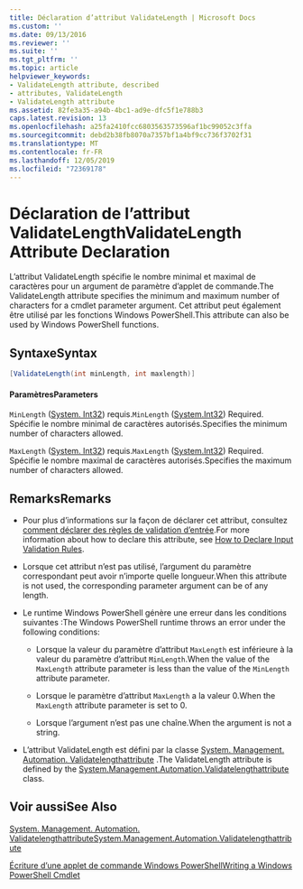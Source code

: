 ```yaml
---
title: Déclaration d’attribut ValidateLength | Microsoft Docs
ms.custom: ''
ms.date: 09/13/2016
ms.reviewer: ''
ms.suite: ''
ms.tgt_pltfrm: ''
ms.topic: article
helpviewer_keywords:
- ValidateLength attribute, described
- attributes, ValidateLength
- ValidateLength attribute
ms.assetid: 82fe3a35-a94b-4bc1-ad9e-dfc5f1e788b3
caps.latest.revision: 13
ms.openlocfilehash: a25fa2410fcc6803563573596af1bc99052c3ffa
ms.sourcegitcommit: debd2b38fb8070a7357bf1a4bf9cc736f3702f31
ms.translationtype: MT
ms.contentlocale: fr-FR
ms.lasthandoff: 12/05/2019
ms.locfileid: "72369178"
---
```

# <a name="validatelength-attribute-declaration"></a><span data-ttu-id="db328-102">Déclaration de l’attribut ValidateLength</span><span class="sxs-lookup"><span data-stu-id="db328-102">ValidateLength Attribute Declaration</span></span>

<span data-ttu-id="db328-103">L’attribut ValidateLength spécifie le nombre minimal et maximal de caractères pour un argument de paramètre d’applet de commande.</span><span class="sxs-lookup"><span data-stu-id="db328-103">The ValidateLength attribute specifies the minimum and maximum number of characters for a cmdlet parameter argument.</span></span> <span data-ttu-id="db328-104">Cet attribut peut également être utilisé par les fonctions Windows PowerShell.</span><span class="sxs-lookup"><span data-stu-id="db328-104">This attribute can also be used by Windows PowerShell functions.</span></span>

## <a name="syntax"></a><span data-ttu-id="db328-105">Syntaxe</span><span class="sxs-lookup"><span data-stu-id="db328-105">Syntax</span></span>

```csharp
[ValidateLength(int minLength, int maxlength)]
```

#### <a name="parameters"></a><span data-ttu-id="db328-106">Paramètres</span><span class="sxs-lookup"><span data-stu-id="db328-106">Parameters</span></span>

<span data-ttu-id="db328-107">`MinLength` ([System. Int32](/dotnet/api/System.Int32)) requis.</span><span class="sxs-lookup"><span data-stu-id="db328-107">`MinLength` ([System.Int32](/dotnet/api/System.Int32)) Required.</span></span> <span data-ttu-id="db328-108">Spécifie le nombre minimal de caractères autorisés.</span><span class="sxs-lookup"><span data-stu-id="db328-108">Specifies the minimum number of characters allowed.</span></span>

<span data-ttu-id="db328-109">`MaxLength` ([System. Int32](/dotnet/api/System.Int32)) requis.</span><span class="sxs-lookup"><span data-stu-id="db328-109">`MaxLength` ([System.Int32](/dotnet/api/System.Int32)) Required.</span></span> <span data-ttu-id="db328-110">Spécifie le nombre maximal de caractères autorisés.</span><span class="sxs-lookup"><span data-stu-id="db328-110">Specifies the maximum number of characters allowed.</span></span>

## <a name="remarks"></a><span data-ttu-id="db328-111">Remarks</span><span class="sxs-lookup"><span data-stu-id="db328-111">Remarks</span></span>

- <span data-ttu-id="db328-112">Pour plus d’informations sur la façon de déclarer cet attribut, consultez [comment déclarer des règles de validation d’entrée](./how-to-validate-parameter-input.md).</span><span class="sxs-lookup"><span data-stu-id="db328-112">For more information about how to declare this attribute, see [How to Declare Input Validation Rules](./how-to-validate-parameter-input.md).</span></span>

- <span data-ttu-id="db328-113">Lorsque cet attribut n’est pas utilisé, l’argument du paramètre correspondant peut avoir n’importe quelle longueur.</span><span class="sxs-lookup"><span data-stu-id="db328-113">When this attribute is not used, the corresponding parameter argument can be of any length.</span></span>

- <span data-ttu-id="db328-114">Le runtime Windows PowerShell génère une erreur dans les conditions suivantes :</span><span class="sxs-lookup"><span data-stu-id="db328-114">The Windows PowerShell runtime throws an error under the following conditions:</span></span>

    - <span data-ttu-id="db328-115">Lorsque la valeur du paramètre d’attribut `MaxLength` est inférieure à la valeur du paramètre d’attribut `MinLength`.</span><span class="sxs-lookup"><span data-stu-id="db328-115">When the value of the `MaxLength` attribute parameter is less than the value of the `MinLength` attribute parameter.</span></span>

    - <span data-ttu-id="db328-116">Lorsque le paramètre d’attribut `MaxLength` a la valeur 0.</span><span class="sxs-lookup"><span data-stu-id="db328-116">When the `MaxLength` attribute parameter is set to 0.</span></span>

    - <span data-ttu-id="db328-117">Lorsque l’argument n’est pas une chaîne.</span><span class="sxs-lookup"><span data-stu-id="db328-117">When the argument is not a string.</span></span>

- <span data-ttu-id="db328-118">L’attribut ValidateLength est défini par la classe [System. Management. Automation. Validatelengthattribute](/dotnet/api/System.Management.Automation.ValidateLengthAttribute) .</span><span class="sxs-lookup"><span data-stu-id="db328-118">The ValidateLength attribute is defined by the [System.Management.Automation.Validatelengthattribute](/dotnet/api/System.Management.Automation.ValidateLengthAttribute) class.</span></span>

## <a name="see-also"></a><span data-ttu-id="db328-119">Voir aussi</span><span class="sxs-lookup"><span data-stu-id="db328-119">See Also</span></span>

[<span data-ttu-id="db328-120">System. Management. Automation. Validatelengthattribute</span><span class="sxs-lookup"><span data-stu-id="db328-120">System.Management.Automation.Validatelengthattribute</span></span>](/dotnet/api/System.Management.Automation.ValidateLengthAttribute)

[<span data-ttu-id="db328-121">Écriture d’une applet de commande Windows PowerShell</span><span class="sxs-lookup"><span data-stu-id="db328-121">Writing a Windows PowerShell Cmdlet</span></span>](./writing-a-windows-powershell-cmdlet.md)
